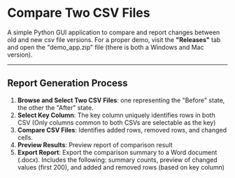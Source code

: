 # Compare Two CSV Files
A simple Python GUI application to compare and report changes between old and new csv file versions. For a proper demo, visit the **"Releases"** tab and open the "demo_app.zip" file (there is both a Windows and Mac version).

---
## Report Generation Process

1. **Browse and Select Two CSV Files**: one representing the "Before" state, the other the "After" state.
2. **Select Key Column**: The key column uniquely identifies rows in both CSV (Only columns common to both CSVs are selectable as the key)
3. **Compare CSV Files**: Identifies added rows, removed rows, and changed cells.
4. **Preview Results**: Preview report of comparison result
5. **Export Report**: Export the comparison summary to a Word document (.docx). Includes the following: summary counts, preview of changed values (first 200), and added and removed rows (based on key column)
